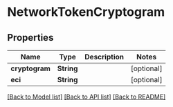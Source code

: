 # NetworkTokenCryptogram

## Properties
Name | Type | Description | Notes
------------ | ------------- | ------------- | -------------
**cryptogram** | **String** |  | [optional] 
**eci** | **String** |  | [optional] 

[[Back to Model list]](../README.md#documentation-for-models) [[Back to API list]](../README.md#documentation-for-api-endpoints) [[Back to README]](../README.md)


